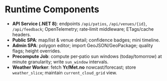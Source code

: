 # Runtime Components
- **API Service (.NET 8)**: endpoints `/api/patios`, `/api/venues/{id}`, `/api/feedback`; OpenTelemetry; rate‑limit middleware; ETags/cache headers.  
- **Public SPA**: map/list & venue detail; confidence badges; mini timeline.  
- **Admin SPA**: polygon editor; import GeoJSON/GeoPackage; quality flags; height overrides.  
- **Precompute Job**: compute per‑patio sun windows (today/tomorrow) at minute granularity; write `sun_window` intervals.  
- **Weather Worker**: fetch **Yr/Met.no** nowcast/forecast; store `weather_slice`; maintain `current_cloud_grid` view.
